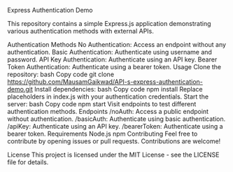 Express Authentication Demo

This repository contains a simple Express.js application demonstrating various authentication methods with external APIs.

Authentication Methods
No Authentication: Access an endpoint without any authentication.
Basic Authentication: Authenticate using username and password.
API Key Authentication: Authenticate using an API key.
Bearer Token Authentication: Authenticate using a bearer token.
Usage
Clone the repository:
bash
Copy code
git clone https://github.com/MausamGaikwad/API-s-express-authentication-demo.git
Install dependencies:
bash
Copy code
npm install
Replace placeholders in index.js with your authentication credentials.
Start the server:
bash
Copy code
npm start
Visit endpoints to test different authentication methods.
Endpoints
/noAuth: Access a public endpoint without authentication.
/basicAuth: Authenticate using basic authentication.
/apiKey: Authenticate using an API key.
/bearerToken: Authenticate using a bearer token.
Requirements
Node.js
npm
Contributing
Feel free to contribute by opening issues or pull requests. Contributions are welcome!

License
This project is licensed under the MIT License - see the LICENSE file for details.